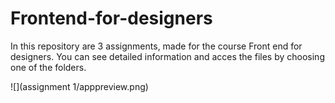 # Frontend-for-designers

In this repository are 3 assignments, made for the course Front end for designers.
You can see detailed information and acces the files by choosing one of the folders.

![](assignment 1/apppreview.png)
